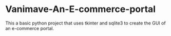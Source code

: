 # Vanimave-An-E-commerce-portal
This a basic python project that uses tkinter and sqlite3 to create the GUI of an e-commerce portal.
